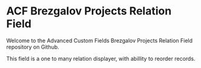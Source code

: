 # ACF Brezgalov Projects Relation Field

Welcome to the Advanced Custom Fields Brezgalov Projects Relation Field repository on Github.

This field is a one to many relation displayer, with abillity to reorder records.
